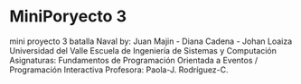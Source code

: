 # MiniPoryecto 3
mini proyecto 3 batalla Naval by: Juan Majin - Diana Cadena - Johan Loaiza 
Universidad del Valle
Escuela de Ingeniería de Sistemas y Computación
Asignaturas: Fundamentos de Programación Orientada a Eventos / Programación Interactiva
Profesora: Paola-J. Rodríguez-C.
